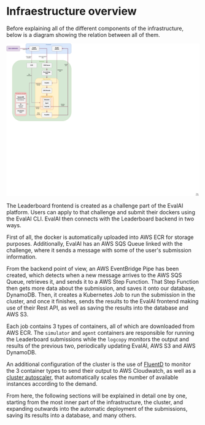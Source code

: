 # Infraestructure overview

Before explaining all of the different components of the infrastructure, below is a diagram showing the relation between all of them.

![CARLA Modules](/docs/images/overview_diagram.png)

The Leaderboard frontend is created as a challenge part of the EvalAI platform. Users can apply to that challenge and submit their dockers using the EvalAI CLI. EvalAI then connects with the Leaderboard backend in two ways.

First of all, the docker is automatically uploaded into AWS ECR for storage purposes. Additionally, EvalAI has an AWS SQS Queue linked with the challenge, where it sends a message with some of the user's submission information.

From the backend point of view, an AWS EventBridge Pipe has been created, which detects when a new message arrives to the AWS SQS Queue, retrieves it, and sends it to a AWS Step Function. That Step Function then gets more data about the submission, and saves it onto our database, DynamoDB. Then, it creates a Kubernetes Job to run the submission in the cluster, and once it finishes, sends the results to the EvalAI frontend making use of their Rest API, as well as saving the results into the database and AWS S3.

Each job contains 3 types of containers, all of which are downloaded from AWS ECR. The `simulator` and `agent` containers are responsible for running the Leaderboard submissions while the `logcopy` monitors the output and results of the previous two, periodically updating EvalAI, AWS S3 and AWS DynamoDB.

An additional configuration of the cluster is the use of [FluentD](https://www.fluentd.org/) to monitor the 3 container types to send their output to AWS Cloudwatch, as well as a [cluster autoscaler](https://github.com/kubernetes/autoscaler), that automatically scales the number of available instances according to the demand.

From here, the following sections will be explained in detail one by one, starting from the most inner part of the infrastructure, the cluster, and expanding outwards into the automatic deployment of the submissions, saving its results into a database, and many others.